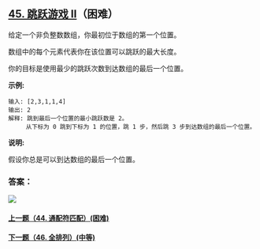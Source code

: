 ## [45. 跳跃游戏 II](https://leetcode-cn.com/problems/jump-game-ii/)（困难）

给定一个非负整数数组，你最初位于数组的第一个位置。

数组中的每个元素代表你在该位置可以跳跃的最大长度。

你的目标是使用最少的跳跃次数到达数组的最后一个位置。

**示例:**

```
输入: [2,3,1,1,4]
输出: 2
解释: 跳到最后一个位置的最小跳跃数是 2。
     从下标为 0 跳到下标为 1 的位置，跳 1 步，然后跳 3 步到达数组的最后一个位置。
```

**说明:**

假设你总是可以到达数组的最后一个位置。



### 答案：



![](https://img-blog.csdnimg.cn/20200807155236311.png)

#### [上一题（44. 通配符匹配）(困难)](https://github.com/sdwwld/leetCode/blob/master/src/main/java/com/wld/java/leetcode/leetCode0044.md)

#### [下一题（46. 全排列）(中等)](https://github.com/sdwwld/leetCode/blob/master/src/main/java/com/wld/java/leetcode/leetCode0046.md)